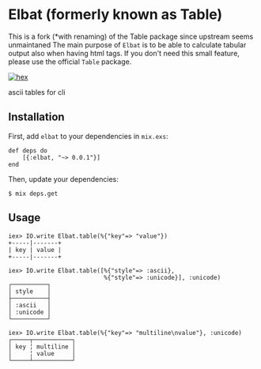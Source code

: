 # Elbat (formerly known as Table)

This is a fork (*with renaming) of the Table package since upstream seems unmaintaned
The main purpose of `Elbat` is to be able to calculate tabular output also when
having html tags.
If you don't need this small feature, please use the official `Table` package.

[![hex][hex-image]][hex-url]

ascii tables for cli

## Installation

First, add `elbat` to your dependencies in `mix.exs`:

    def deps do
        [{:elbat, "~> 0.0.1"}]
    end

Then, update your dependencies:

    $ mix deps.get

## Usage

    iex> IO.write Elbat.table(%{"key"=> "value"})
    +-----|-------+
    | key | value |
    +-----|-------+

    iex> IO.write Elbat.table([%{"style"=> :ascii},
                               %{"style"=> :unicode}], :unicode)
    ┌──────────┐
    │ style    │
    ├──────────┤
    │ :ascii   │
    │ :unicode │
    └──────────┘

    iex> IO.write Elbat.table(%{"key"=> "multiline\nvalue"}, :unicode)
    ┌─────┬───────────┐
    │ key ╎ multiline │
    │     ╎ value     │
    └─────┴───────────┘

[hex-image]: https://img.shields.io/hexpm/v/elbat.svg?style=flat
[hex-url]: https://hex.pm/packages/elbat
